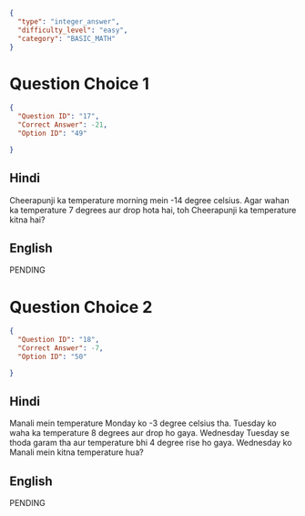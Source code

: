 ```json
{
  "type": "integer_answer",
  "difficulty_level": "easy",
  "category": "BASIC_MATH"
}
```

# Question Choice 1
```json
{
  "Question ID": "17",
  "Correct Answer": -21,
  "Option ID": "49"

}
```

## Hindi
Cheerapunji ka temperature morning mein -14 degree celsius. Agar wahan ka temperature 7 degrees aur drop hota hai, toh Cheerapunji ka temperature kitna hai?

## English
PENDING

# Question Choice 2
```json
{
  "Question ID": "18",
  "Correct Answer": -7,
  "Option ID": "50"

}
```

## Hindi
Manali mein temperature Monday ko -3 degree celsius tha. Tuesday ko waha ka temperature 8 degrees aur drop ho gaya. Wednesday Tuesday se thoda garam tha aur temperature bhi 4 degree rise ho gaya. Wednesday ko Manali mein kitna temperature hua?

## English
PENDING
